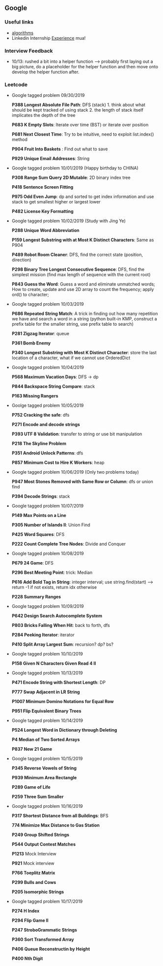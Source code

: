 ## Google

### Useful links

* [algorithms](https://www.1point3acres.com/bbs/thread-554991-1-1.html)
* Linkedin Internship [Experience](https://github.com/amscsun/cadence/blob/master/Google.md) mua!

### Interview Feedback

  * 10/13: rushed a bit into a helper function --> probably first laying out a big picture, do a placeholder for the helper function and then move onto develop the helper function after.

### Leetcode

  * Google tagged problem 09/30/2019

    __P388 Longest Absolute File Path__: DFS (stack) 1. think about what should be kept tracked of using stack 2. the length of stack itself implicates the depth of the tree

    __P683 K Empty Slots__: Iterate over time (BST) or iterate over position

    __P681 Next Closest Time__: Try to be intuitive, need to exploit list.index() method

    __P904 Fruit Into Baskets__ : Find out what to save

    __P929 Unique Email Addresses__: String

  * Google tagged problem 10/01/2019 (Happy birthday to CHINA)

    __P308 Range Sum Query 2D Mutable__: 2D binary index tree

    __P418 Sentence Screen Fitting__

    __P975 Odd Even Jump__: dp and sorted to get index information and use stack to get smallest higher or largest lower

    __P482 License Key Formatting__

  * Google tagged problem 10/02/2019 (Study with Jing Ye)

    __P288 Unique Word Abbreviation__

    __P159 Longest Substring with at Most K Distinct Characters__: Same as P904

    __P489 Robot Room Cleaner__: DFS, find the correct state (position, direction)

    __P298 Binary Tree Longest Consecutive Sequence__: DFS, find the simplest mission (find max length of sequence with the current root)

    __P843 Guess the Word__: Guess a word and eliminate unmatched words; How to create, update and use 2D array to count the frequency; apply ord() to character;

  * Google tagged problem 10/03/2019

    __P686 Repeated String Match__: A trick in finding out how many repetition we have and search a word in a string (python built-in KMP, construct a prefix table for the smaller string, use prefix table to search)

    __P281 Zigzag Iterator__: queue

    __P361 Bomb Enemy__

    __P340 Longest Substring with Most K Distinct Character__: store the last location of a character, what if we cannot use OrderedDict


  * Google tagged problem 10/04/2019

    __P568 Maximum Vacation Days__: DFS -> dp

    __P844 Backspace String Compare__: stack

    __P163 Missing Rangers__

  * Goolge tagged problem 10/05/2019

    __P752 Cracking the safe__: dfs

    __P271 Encode and decode strings__

    __P393 UTF 8 Validation__: transfer to string or use bit manipulation

    __P218 The Skyline Problem__

    __P351 Android Unlock Patterns__: dfs

    __P857 Minimum Cost to Hire K Workers__: heap

  * Google tagged problem 10/06/2019 (Only two problems today)

    __P947 Most Stones Removed with Same Row or Column__: dfs or union find

    __P394 Decode Strings__: stack

  * Google tagged problem 10/07/2019

    __P149 Max Points on a Line__

    __P305 Number of Islands II__: Union Find

    __P425 Word Squares__: DFS

    __P222 Count Complete Tree Nodes__: Divide and Conquer

  * Google tagged problem 10/08/2019

    __P679 24 Game__: DFS

    __P296 Best Meeting Point__: trick: Median

    __P616 Add Bold Tag in String__: integer interval; use string.find(start) --> return -1 if not exists, return idx otherwise

    __P228 Summary Ranges__

  * Google tagged problem 10/09/2019

    __P642 Design Search Autocomplete System__

    __P803 Bricks Falling When Hit__: back to forth, dfs

    __P284 Peeking Iterator__: iterator

    __P410 Split Array Largest Sum__: recursion? dp? bs?

  * Google tagged problem 10/10/2019

    __P158 Given N Characters Given Read 4 II__

  * Google tagged problem 10/13/2019

    __P471 Encode String with Shortest Length__: DP

    __P777 Swap Adjacent in LR String__

    __P1007 Minimum Domino Notations for Equal Row__

    __P951 Flip Equivalent Binary Trees__

  * Google tagged problem 10/14/2019

    __P524 Longest Word in Dictionary through Deleting__

    __P4 Median of Two Sorted Arrays__

    __P837 New 21 Game__

  * Google tagged problem 10/15/2019

    __P345 Reverse Vowels of String__

    __P939 Minimum Area Rectangle__

    __P289 Game of Life__

    __P259 Three Sum Smaller__

  * Google tagged problem 10/16/2019

    __P317 Shortest Distance from all Buildings__: BFS

    __774 Minimize Max Distance to Gas Station__    

    __P249 Group Shifted Strings__

    __P544 Output Contest Matches__

    __P1213__ Mock Interview

    __P921__ Mock interview

    __P766 Toeplitz Matrix__

    __P299 Bulls and Cows__

    __P205 Isomorphic Strings__

  * Google tagged problem 10/17/2019
    
    __P274 H Index__

    __P294 Flip Game II__

    __P247 StroboGrammatic Strings__

    __P360 Sort Transformed Array__

    __P406 Queue Reconstructin by Height__

    __P400 Nth Digit__
